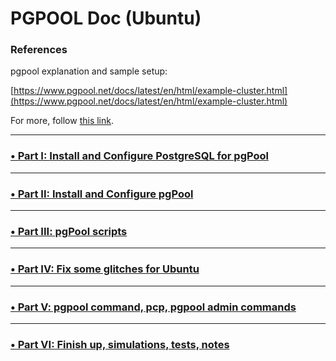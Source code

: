 # PGPOOL Doc (Ubuntu)

### References

pgpool explanation and sample setup:

[https://www.pgpool.net/docs/latest/en/html/example-cluster.html](https://www.pgpool.net/docs/latest/en/html/example-cluster.html)

For more, follow [this link](./pgpool%20references.md).

---

### [•  Part I: Install and Configure PostgreSQL for pgPool ](./Part%20I%20Install%20and%20Configure%20PostgreSQL%20for%20pgPool.md)

---

### [•  Part II: Install and Configure pgPool ](./Part%20II%20Install%20and%20Configure%20pgPool.md)

---

### [•  Part III: pgPool scripts ](./Part%20III%20pgPool%20scripts.md)

---

### [•  Part IV: Fix some glitches for Ubuntu](./Part%20IV%20fix%20some%20glitches%20for%20Ubuntu.md)

---

### [•  Part V: pgpool command, pcp, pgpool admin commands ](./Part%20V%20pgpool%20command%2C%20pcp%2C%20pgpool%20admin%20commands.md)

--- 

### [•  Part VI: Finish up, simulations, tests, notes ](./Part%20VI%20Finish%20up%2C%20simulations%2C%20tests%2C%20notes.md)
